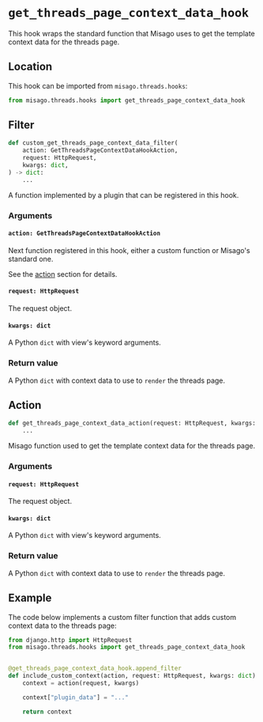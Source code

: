# `get_threads_page_context_data_hook`

This hook wraps the standard function that Misago uses to get the template context data for the threads page.


## Location

This hook can be imported from `misago.threads.hooks`:

```python
from misago.threads.hooks import get_threads_page_context_data_hook
```


## Filter

```python
def custom_get_threads_page_context_data_filter(
    action: GetThreadsPageContextDataHookAction,
    request: HttpRequest,
    kwargs: dict,
) -> dict:
    ...
```

A function implemented by a plugin that can be registered in this hook.


### Arguments

#### `action: GetThreadsPageContextDataHookAction`

Next function registered in this hook, either a custom function or Misago's standard one.

See the [action](#action) section for details.


#### `request: HttpRequest`

The request object.


#### `kwargs: dict`

A Python `dict` with view's keyword arguments.


### Return value

A Python `dict` with context data to use to `render` the threads page.


## Action

```python
def get_threads_page_context_data_action(request: HttpRequest, kwargs: dict) -> dict:
    ...
```

Misago function used to get the template context data for the threads page.


### Arguments

#### `request: HttpRequest`

The request object.


#### `kwargs: dict`

A Python `dict` with view's keyword arguments.


### Return value

A Python `dict` with context data to use to `render` the threads page.


## Example

The code below implements a custom filter function that adds custom context data to the threads page:

```python
from django.http import HttpRequest
from misago.threads.hooks import get_threads_page_context_data_hook


@get_threads_page_context_data_hook.append_filter
def include_custom_context(action, request: HttpRequest, kwargs: dict) -> dict:
    context = action(request, kwargs)

    context["plugin_data"] = "..."

    return context
```